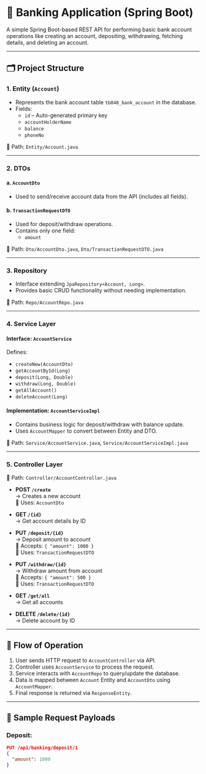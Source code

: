 # 🏦 Banking Application (Spring Boot)

A simple Spring Boot-based REST API for performing basic bank account operations like creating an account, depositing, withdrawing, fetching details, and deleting an account.

---

## 🗂️ Project Structure

### 1. **Entity** (`Account`)
- Represents the bank account table `tb040_bank_account` in the database.
- Fields:
  - `id` – Auto-generated primary key
  - `accountHolderName`
  - `balance`
  - `phoneNo`

📁 Path: `Entity/Account.java`

---

### 2. **DTOs**

#### a. `AccountDto`
- Used to send/receive account data from the API (includes all fields).

#### b. `TransactionRequestDTO`
- Used for deposit/withdraw operations.
- Contains only one field:
  - `amount`

📁 Path: `Dto/AccountDto.java`, `Dto/TransactionRequestDTO.java`

---

### 3. **Repository**
- Interface extending `JpaRepository<Account, Long>`.
- Provides basic CRUD functionality without needing implementation.

📁 Path: `Repo/AccountRepo.java`

---

### 4. **Service Layer**

#### Interface: `AccountService`
Defines:
- `createNew(AccountDto)`
- `getAccountById(Long)`
- `deposit(Long, Double)`
- `withdraw(Long, Double)`
- `getAllAccount()`
- `deleteAccount(Long)`

#### Implementation: `AccountServiceImpl`
- Contains business logic for deposit/withdraw with balance update.
- Uses `AccountMapper` to convert between Entity and DTO.

📁 Path: `Service/AccountService.java`, `Service/AccountServiceImpl.java`

---

### 5. **Controller Layer**

📁 Path: `Controller/AccountController.java`

- **POST `/create`**  
  → Creates a new account  
  🔁 Uses: `AccountDto`

- **GET `/{id}`**  
  → Get account details by ID

- **PUT `/deposit/{id}`**  
  → Deposit amount to account  
  🔁 Accepts: `{ "amount": 1000 }`  
  🔁 Uses: `TransactionRequestDTO`

- **PUT `/withdraw/{id}`**  
  → Withdraw amount from account  
  🔁 Accepts: `{ "amount": 500 }`  
  🔁 Uses: `TransactionRequestDTO`

- **GET `/get/all`**  
  → Get all accounts

- **DELETE `/delete/{id}`**  
  → Delete account by ID

---

## 🧠 Flow of Operation

1. User sends HTTP request to `AccountController` via API.
2. Controller uses `AccountService` to process the request.
3. Service interacts with `AccountRepo` to query/update the database.
4. Data is mapped between `Account` Entity and `AccountDto` using `AccountMapper`.
5. Final response is returned via `ResponseEntity`.

---

## 🔄 Sample Request Payloads

### Deposit:
```json
PUT /api/banking/deposit/1
{
  "amount": 1000
}
